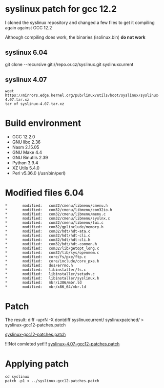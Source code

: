 # syslinux patch for gcc 12.2

I cloned the syslinux repository and changed a few files to get it compiling again against GCC 12.2

Although compiling does work, the binaries (isolinux.bin) **do not work** 

## syslinux 6.04
git clone --recursive git://repo.or.cz/syslinux.git syslinuxcurrent

## syslinux 4.07
```
wget https://mirrors.edge.kernel.org/pub/linux/utils/boot/syslinux/syslinux-4.07.tar.xz
tar xf syslinux-4.07.tar.xz
```

# Build environment

- GCC 12.2.0
- GNU libc 2.36
- Nasm 2.15.05
- GNU Make 4.4
- GNU Binutils 2.39
- Python 3.9.4
- XZ Utils 5.4.0
- Perl v5.36.0 (/usr/bin/perl)

# Modified files 6.04

```
*       modified:   com32/cmenu/libmenu/cmenu.h
*       modified:   com32/cmenu/libmenu/com32io.h
*       modified:   com32/cmenu/libmenu/menu.c
*       modified:   com32/cmenu/libmenu/syslnx.c
*       modified:   com32/cmenu/libmenu/tui.c
*       modified:   com32/gplinclude/memory.h
*       modified:   com32/hdt/hdt-ata.c
*       modified:   com32/hdt/hdt-cli.c
*       modified:   com32/hdt/hdt-cli.h
*       modified:   com32/hdt/hdt-common.h
*       modified:   com32/lib/getopt_long.c
*       modified:   com32/lib/sys/openmem.c
*       modified:   core/fs/pxe/ftp.c
*       modified:   core/include/core_pxe.h
*       modified:   dos/errno.h
*       modified:   libinstaller/fs.c
*       modified:   libinstaller/setadv.c
*       modified:   libinstaller/syslinux.h
*       modified:   mbr/i386/mbr.ld
*       modified:   mbr/x86_64/mbr.ld
```

# Patch

The result: diff -uprN -X dontdiff syslinuxcurrent/ syslinuxpatched/ > syslinux-gcc12-patches.patch

[syslinux-gcc12-patches.patch](6.04/syslinux-gcc12-patches.patch)

!!!Not comleted yet!!!
[syslinux-4.07-gcc12-patches.patch](4.07/syslinux-4.07-gcc12-patches.patch)

# Applying patch

```
cd syslinux
patch -p1 < ../syslinux-gcc12-patches.patch
```

